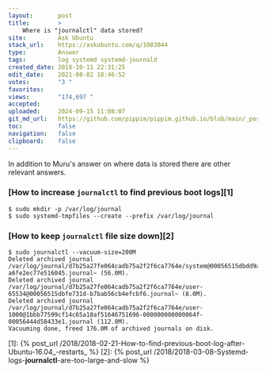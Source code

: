 ```yaml
---
layout:       post
title:        >
    Where is "journalctl" data stored?
site:         Ask Ubuntu
stack_url:    https://askubuntu.com/q/1083044
type:         Answer
tags:         log systemd systemd-journald
created_date: 2018-10-11 22:31:25
edit_date:    2021-08-02 18:46:52
votes:        "3 "
favorites:    
views:        "174,697 "
accepted:     
uploaded:     2024-09-15 11:08:07
git_md_url:   https://github.com/pippim/pippim.github.io/blob/main/_posts/2018/2018-10-11-Where-is-_journalctl_-data-stored_.md
toc:          false
navigation:   false
clipboard:    false
---
```


In addition to Muru's answer on where data is stored there are other relevant answers.

### [How to increase `journalctl` to find previous boot logs][1]

``` 
$ sudo mkdir -p /var/log/journal
$ sudo systemd-tmpfiles --create --prefix /var/log/journal
```

### [How to keep `journalctl` file size down][2]

``` 
$ sudo journalctl --vacuum-size=200M
Deleted archived journal /var/log/journal/d7b25a27fe064cadb75a2f2f6ca7764e/system@00056515dbdd9a4e-a6fe2ec77e516045.journal~ (56.0M).
Deleted archived journal /var/log/journal/d7b25a27fe064cadb75a2f2f6ca7764e/user-65534@00056515dbfe731d-b7bab56cb4efcbf6.journal~ (8.0M).
Deleted archived journal /var/log/journal/d7b25a27fe064cadb75a2f2f6ca7764e/user-1000@1bbb77599cf14c65a18af51646751696-000000000000064f-00056444d58433e1.journal (112.0M).
Vacuuming done, freed 176.0M of archived journals on disk.
```

  [1]: {% post_url /2018/2018-02-21-How-to-find-previous-boot-log-after-Ubuntu-16.04_-restarts_ %}
  [2]: {% post_url /2018/2018-03-08-Systemd-logs-__journalctl__-are-too-large-and-slow %}
